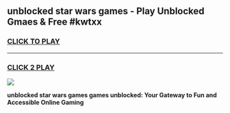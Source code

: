 
## unblocked star wars games - Play Unblocked Gmaes & Free #kwtxx
<h3>
<a href="https://news.freeplayer.one?title=unblocked_star_wars_games&ref=03M">CLICK TO PLAY</a></h3>
<hr>

<h3>
<a href="https://news.freeplayer.one?title=unblocked_star_wars_games&ref=03M">CLICK 2 PLAY</a>
  
</h3>

<a href="https://news.freeplayer.one?title=unblocked_star_wars_games&ref=03M"><img src="https://clearcache.store/games.png"></a>


**unblocked star wars games games unblocked: Your Gateway to Fun and Accessible Online Gaming**
